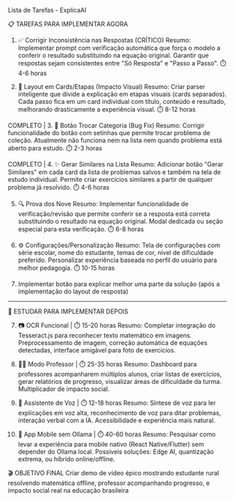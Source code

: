 Lista de Tarefas - ExplicaAI

📋 TAREFAS PARA IMPLEMENTAR AGORA

1. ✅ Corrigir Inconsistência nas Respostas (CRÍTICO)
Resumo: Implementar prompt com verificação automática que força o modelo a conferir o resultado substituindo na equação original. Garantir que respostas sejam consistentes entre "Só Resposta" e "Passo a Passo".
⏱️ 4-6 horas

2. 🎨 Layout em Cards/Etapas (Impacto Visual)
Resumo: Criar parser inteligente que divide a explicação em etapas visuais (cards separados). Cada passo fica em um card individual com título, conteúdo e resultado, melhorando drasticamente a experiência visual.
⏱️ 8-12 horas

COMPLETO | 3. 🔧 Botão Trocar Categoria (Bug Fix)
Resumo: Corrigir funcionalidade do botão com setinhas que permite trocar problema de coleção. Atualmente não funciona nem na lista nem quando problema está aberto para estudo.
⏱️ 2-3 horas

COMPLETO | 4. ✨ Gerar Similares na Lista 
Resumo: Adicionar botão "Gerar Similares" em cada card da lista de problemas salvos e também na tela de estudo individual. Permite criar exercícios similares a partir de qualquer problema já resolvido.
⏱️ 4-6 horas

5. 🔍 Prova dos Nove
Resumo: Implementar funcionalidade de verificação/revisão que permite conferir se a resposta está correta substituindo o resultado na equação original. Modal dedicada ou seção especial para esta verificação.
⏱️ 6-8 horas

6. ⚙️ Configurações/Personalização
Resumo: Tela de configurações com série escolar, nome do estudante, temas de cor, nível de dificuldade preferido. Personalizar experiência baseada no perfil do usuário para melhor pedagogia.
⏱️ 10-15 horas

7. Implementar botão para explicar melhor uma parte da solução (após a implementação do layout de resposta)


------------------------------------------------------------------------------------------------------------------
🔬 ESTUDAR PARA IMPLEMENTAR DEPOIS

7. 📷 OCR Funcional | ⏱️ 15-20 horas
Resumo: Completar integração do Tesseract.js para reconhecer texto matemático em imagens. Preprocessamento de imagem, correção automática de equações detectadas, interface amigável para foto de exercícios.

8. 👨‍🏫 Modo Professor | ⏱️ 25-35 horas
Resumo: Dashboard para professores acompanharem múltiplos alunos, criar listas de exercícios, gerar relatórios de progresso, visualizar áreas de dificuldade da turma. Multiplicador de impacto social.

9. 🎤 Assistente de Voz | ⏱️ 12-18 horas
Resumo: Síntese de voz para ler explicações em voz alta, reconhecimento de voz para ditar problemas, interação verbal com a IA. Acessibilidade e experiência mais natural.

10. 📱 App Mobile sem Ollama | ⏱️ 40-60 horas
Resumo: Pesquisar como levar a experiência para mobile nativo (React Native/Flutter) sem depender do Ollama local. Possíveis soluções: Edge AI, quantização extrema, ou híbrido online/offline.

🎬 OBJETIVO FINAL
Criar demo de vídeo épico mostrando estudante rural resolvendo matemática offline, professor acompanhando progresso, e impacto social real na educação brasileira
